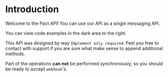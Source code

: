 # Introduction

Welcome to the Pact API! You can use our API as a single messaging API.

You can view code examples in the dark area to the right.

This API was designed by way `Implement only required`. Feel you free to contact with support if you are sure what make sense to append additional methods.

Part of the operations **can not** be performed synchronously, so you should be ready to accept `webhook`'s.

